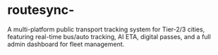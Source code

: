 # routesync-
A multi-platform public transport tracking system for Tier-2/3 cities, featuring real-time bus/auto tracking, AI ETA, digital passes, and a full admin dashboard for fleet management.
